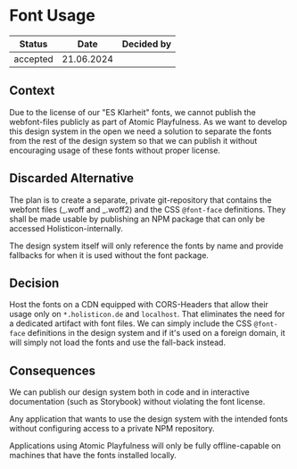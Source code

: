 # Font Usage

| Status   | Date       | Decided by |
| -------- | ---------- | ---------- |
| accepted | 21.06.2024 |            |

## Context

Due to the license of our "ES Klarheit" fonts, we cannot publish the
webfont-files publicly as part of Atomic Playfulness. As we want to develop this
design system in the open we need a solution to separate the fonts from the rest
of the design system so that we can publish it without encouraging usage of
these fonts without proper license.

## Discarded Alternative

The plan is to create a separate, private git-repository that contains the
webfont files (_.woff and _.woff2) and the CSS `@font-face` definitions. They
shall be made usable by publishing an NPM package that can only be accessed
Holisticon-internally.

The design system itself will only reference the fonts by name and provide
fallbacks for when it is used without the font package.

## Decision

Host the fonts on a CDN equipped with CORS-Headers that allow their usage only
on `*.holisticon.de` and `localhost`. That eliminates the need for a dedicated
artifact with font files. We can simply include the CSS `@font-face` definitions
in the design system and if it's used on a foreign domain, it will simply not
load the fonts and use the fall-back instead.

## Consequences

We can publish our design system both in code and in interactive documentation
(such as Storybook) without violating the font license.

Any application that wants to use the design system with the intended fonts
without configuring access to a private NPM repository.

Applications using Atomic Playfulness will only be fully offline-capable on
machines that have the fonts installed locally.

